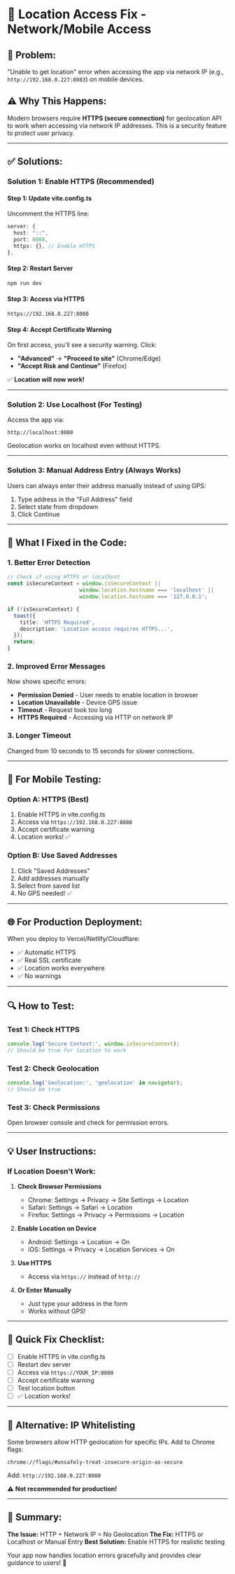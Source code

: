 # 📍 Location Access Fix - Network/Mobile Access

## 🔴 Problem:
"Unable to get location" error when accessing the app via network IP (e.g., `http://192.168.0.227:8083`) on mobile devices.

## ⚠️ Why This Happens:
Modern browsers require **HTTPS (secure connection)** for geolocation API to work when accessing via network IP addresses. This is a security feature to protect user privacy.

---

## ✅ Solutions:

### **Solution 1: Enable HTTPS (Recommended)**

#### Step 1: Update vite.config.ts
Uncomment the HTTPS line:

```typescript
server: {
  host: "::",
  port: 8080,
  https: {}, // Enable HTTPS
},
```

#### Step 2: Restart Server
```bash
npm run dev
```

#### Step 3: Access via HTTPS
```
https://192.168.0.227:8080
```

#### Step 4: Accept Certificate Warning
On first access, you'll see a security warning. Click:
- **"Advanced"** → **"Proceed to site"** (Chrome/Edge)
- **"Accept Risk and Continue"** (Firefox)

✅ **Location will now work!**

---

### **Solution 2: Use Localhost (For Testing)**

Access the app via:
```
http://localhost:8080
```

Geolocation works on localhost even without HTTPS.

---

### **Solution 3: Manual Address Entry (Always Works)**

Users can always enter their address manually instead of using GPS:
1. Type address in the "Full Address" field
2. Select state from dropdown
3. Click Continue

---

## 🔧 What I Fixed in the Code:

### **1. Better Error Detection**
```typescript
// Check if using HTTPS or localhost
const isSecureContext = window.isSecureContext || 
                       window.location.hostname === 'localhost' || 
                       window.location.hostname === '127.0.0.1';

if (!isSecureContext) {
  toast({
    title: 'HTTPS Required',
    description: 'Location access requires HTTPS...',
  });
  return;
}
```

### **2. Improved Error Messages**
Now shows specific errors:
- **Permission Denied** - User needs to enable location in browser
- **Location Unavailable** - Device GPS issue
- **Timeout** - Request took too long
- **HTTPS Required** - Accessing via HTTP on network IP

### **3. Longer Timeout**
Changed from 10 seconds to 15 seconds for slower connections.

---

## 📱 For Mobile Testing:

### **Option A: HTTPS (Best)**
1. Enable HTTPS in vite.config.ts
2. Access via `https://192.168.0.227:8080`
3. Accept certificate warning
4. Location works! ✅

### **Option B: Use Saved Addresses**
1. Click "Saved Addresses"
2. Add addresses manually
3. Select from saved list
4. No GPS needed! ✅

---

## 🌐 For Production Deployment:

When you deploy to Vercel/Netlify/Cloudflare:
- ✅ Automatic HTTPS
- ✅ Real SSL certificate
- ✅ Location works everywhere
- ✅ No warnings

---

## 🔍 How to Test:

### **Test 1: Check HTTPS**
```javascript
console.log('Secure Context:', window.isSecureContext);
// Should be true for location to work
```

### **Test 2: Check Geolocation**
```javascript
console.log('Geolocation:', 'geolocation' in navigator);
// Should be true
```

### **Test 3: Check Permissions**
Open browser console and check for permission errors.

---

## 💡 User Instructions:

### **If Location Doesn't Work:**

1. **Check Browser Permissions**
   - Chrome: Settings → Privacy → Site Settings → Location
   - Safari: Settings → Safari → Location
   - Firefox: Settings → Privacy → Permissions → Location

2. **Enable Location on Device**
   - Android: Settings → Location → On
   - iOS: Settings → Privacy → Location Services → On

3. **Use HTTPS**
   - Access via `https://` instead of `http://`

4. **Or Enter Manually**
   - Just type your address in the form
   - Works without GPS!

---

## 🎯 Quick Fix Checklist:

- [ ] Enable HTTPS in vite.config.ts
- [ ] Restart dev server
- [ ] Access via `https://YOUR_IP:8080`
- [ ] Accept certificate warning
- [ ] Test location button
- [ ] ✅ Location works!

---

## 📝 Alternative: IP Whitelisting

Some browsers allow HTTP geolocation for specific IPs. Add to Chrome flags:
```
chrome://flags/#unsafely-treat-insecure-origin-as-secure
```
Add: `http://192.168.0.227:8080`

⚠️ **Not recommended for production!**

---

## 🎉 Summary:

**The Issue:** HTTP + Network IP = No Geolocation
**The Fix:** HTTPS or Localhost or Manual Entry
**Best Solution:** Enable HTTPS for realistic testing

Your app now handles location errors gracefully and provides clear guidance to users! 🚀
